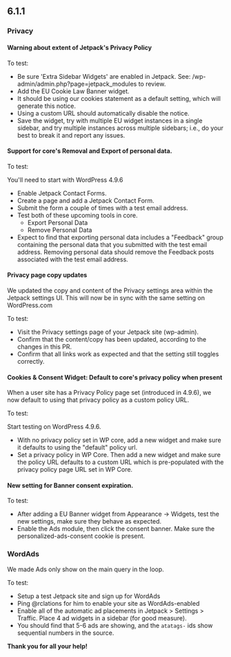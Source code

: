 ## 6.1.1

### Privacy

#### Warning about extent of Jetpack's Privacy Policy

To test:

* Be sure 'Extra Sidebar Widgets' are enabled in Jetpack.
See: /wp-admin/admin.php?page=jetpack_modules to review.
* Add the EU Cookie Law Banner widget.
* It should be using our cookies statement as a default setting, which will generate this notice.
* Using a custom URL should automatically disable the notice.
* Save the widget, try with multiple EU widget instances in a single sidebar, and try multiple instances across multiple sidebars; i.e., do your best to break it and report any issues.

#### Support for core's Removal and Export of personal data.

To test:

You'll need to start with WordPress 4.9.6

* Enable Jetpack Contact Forms.
* Create a page and add a Jetpack Contact Form.
* Submit the form a couple of times with a test email address.
* Test both of these upcoming tools in core.
    * Export Personal Data
    * Remove Personal Data
* Expect to find that exporting personal data includes a "Feedback" group containing the personal data that you submitted with the test email address. Removing personal data should remove the Feedback posts associated with the test email address.

#### Privacy page copy updates

We updated the copy and content of the Privacy settings area within the Jetpack settings UI. This will now be in sync with the same setting on WordPress.com

To test:

* Visit the Privacy settings page of your Jetpack site (wp-admin).
* Confirm that the content/copy has been updated, according to the changes in this PR.
* Confirm that all links work as expected and that the setting still toggles correctly.

#### Cookies & Consent Widget: Default to core's privacy policy when present

When a user site has a Privacy Policy page set (introduced in 4.9.6), we now default to using that privacy policy as a custom policy URL.

To test:

Start testing on WordPress 4.9.6.

* With no privacy policy set in WP core, add a new widget and make sure it defaults to using the "default" policy url.
* Set a privacy policy in WP Core. Then add a new widget and make sure the policy URL defaults to a custom URL which is pre-populated with the privacy policy page URL set in WP Core.

#### New setting for Banner consent expiration.

To test:

* After adding a EU Banner widget from Appearance -> Widgets, test the new settings, make sure they behave as expected.
* Enable the Ads module, then click the consent banner. Make sure the personalized-ads-consent cookie is present.

### WordAds

We made Ads only show on the main query in the loop.

To test:

* Setup a test Jetpack site and sign up for WordAds
* Ping @rclations for him to enable your site as WordAds-enabled
* Enable all of the automatic ad placements in Jetpack > Settings > Traffic. Place 4 ad widgets in a sidebar (for good measure).
* You should find that 5-6 ads are showing, and the `atatags-` ids show sequential numbers in the source.

**Thank you for all your help!**
